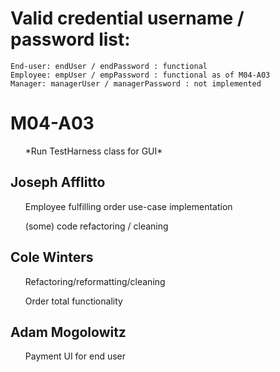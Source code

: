  <h1>Valid credential username / password list:</h1>

    End-user: endUser / endPassword : functional
    Employee: empUser / empPassword : functional as of M04-A03
    Manager: managerUser / managerPassword : not implemented

<h1>M04-A03</h1>
<ul>*Run TestHarness class for GUI*</ul>
<h2>Joseph Afflitto</h2>
<ul>Employee fulfilling order use-case implementation</ul>
<ul>(some) code refactoring / cleaning</ul>
<h2>Cole Winters</h2>
<ul>Refactoring/reformatting/cleaning </ul>
<ul>Order total functionality</ul>
<h2>Adam Mogolowitz</h2>
<ul>Payment UI for end user</ul>